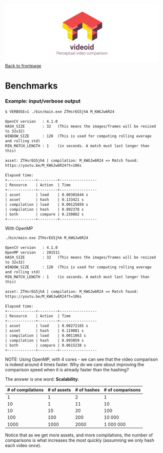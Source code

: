 ![](logo.png)
[Back to frontpage](../README.md)

# Benchmarks

### Example: input/verbose output
```
$ VERBOSE=1 ./bin/main.exe ZTHsrEG5jhA M_KWGJw6R24

OpenCV version   : 4.1.0
HASH_SIZE        : 32   (This means the images/frames will be resized to 32x32) 
WINDOW_SIZE      : 120  (This is used for computing rolling average and rolling std)
MIN_MATCH_LENGTH : 1    (in seconds. A match must last longer than this)

asset: ZTHsrEG5jhA | compilation: M_KWGJw6R24 => Match found: https://youtu.be/M_KWGJw6R24?t=106s

Elapsed time:
+-------------+---------+-----------------
| Resource    | Action  | Time
+-------------+---------+-----------------
| asset       | load    | 0.00301644 s
| asset       | hash    | 0.133421 s
| compilation | load    | 0.00125059 s
| compilation | hash    | 0.892378 s
| both        | compare | 0.230802 s
+-------------+---------+-----------------
```

With OpenMP
```
./bin/main.exe ZTHsrEG5jhA M_KWGJw6R24

OpenCV version   : 4.1.0
OpenMP version   : 201511
HASH_SIZE        : 32	(This means the images/frames will be resized to 32x32) 
WINDOW_SIZE      : 120	(This is used for computing rolling average and rolling std)
MIN_MATCH_LENGTH : 1	(in seconds. A match must last longer than this)

asset: ZTHsrEG5jhA | compilation: M_KWGJw6R24 => Match found: https://youtu.be/M_KWGJw6R24?t=106s

Elapsed time:
+-------------+---------+-----------------
| Resource    | Action  | Time
+-------------+---------+-----------------
| asset       | load    | 0.00272165 s
| asset       | hash    | 0.119081 s
| compilation | load    | 0.0011063 s
| compilation | hash    | 0.893859 s
| both        | compare | 0.0615238 s
+-------------+---------+-----------------
```
NOTE: Using OpenMP, with 4 cores - we can see that the video comparison is indeed around 4 times faster. Why do we care about improving the comparison speed when it is already faster than the hashing?

The answer is one word: **Scalability**:

| # of compilations   | # of assets | # of hashes | # of comparisons |
|---------------------|-------------|-------------|------------------|
| 1                   | 1           | 2           | 1                |
| 10                  | 1           | 11          | 10               |
| 10                  | 10          | 20          | 100              |
| 100                 | 100         | 200         | 10 000           |
| 1000                | 1000        | 2000        | 1 000 000          |

Notice that as we get more assets, and more compilations, the number of comparisons is what increases the most quickly (assumning we only hash each video once).